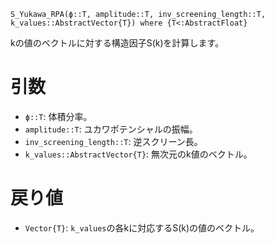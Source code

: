 ```
S_Yukawa_RPA(ϕ::T, amplitude::T, inv_screening_length::T, k_values::AbstractVector{T}) where {T<:AbstractFloat}
```

kの値のベクトルに対する構造因子S(k)を計算します。

# 引数

  * `ϕ::T`: 体積分率。
  * `amplitude::T`: ユカワポテンシャルの振幅。
  * `inv_screening_length::T`: 逆スクリーン長。
  * `k_values::AbstractVector{T}`: 無次元のk値のベクトル。

# 戻り値

  * `Vector{T}`: `k_values`の各kに対応するS(k)の値のベクトル。
